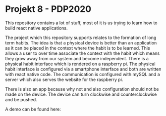 # Projekt 8 - PDP2020
This repository contains a lot of stuff, most of it is us trying to learn how to build react native applications.

The project which this repository supports relates to the formation of long term habits.
The idea is that a physical device is better than an application as it can be placed in the context where the habit is to be learned. This allows a user to over time associate the context with the habit which means they grow away from our system and become independent.
There is a physical habit interface which is rendered on a raspberry pi. The physical habit interface is configured via a smartphone interface and both are written with react native code. The communication is configured with mySQL and a server which also serves the website for the raspberry pi.

There is also an app because why not and also configuration should not be made on the device.
The device can turn clockwise and counterclockwise and be pushed.

A demo can be found here: